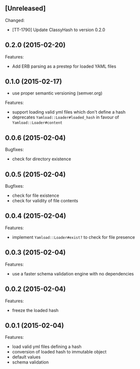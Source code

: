 ## [Unreleased]

Changed:

 - [TT-1790] Update ClassyHash to version 0.2.0

## 0.2.0 (2015-02-20)

Features:

  - Add ERB parsing as a prestep for loaded YAML files

## 0.1.0 (2015-02-17)

  - use proper semantic versioning (semver.org)

Features:

  - support loading valid yml files which don't define a hash
  - deprecates `Yamload::Loader#loaded_hash` in favour of `Yamload::Loader#content`

## 0.0.6 (2015-02-04)

Bugfixes:

  - check for directory existence

## 0.0.5 (2015-02-04)

Bugfixes:

  - check for file existence
  - check for validity of file contents

## 0.0.4 (2015-02-04)

Features:

  - implement `Yamload::Loader#exist?` to check for file presence

## 0.0.3 (2015-02-04)

Features:

  - use a faster schema validation engine with no dependencies

## 0.0.2 (2015-02-04)

Features:

  - freeze the loaded hash

## 0.0.1 (2015-02-04)

Features:

  - load valid yml files defining a hash
  - conversion of loaded hash to immutable object
  - default values
  - schema validation
